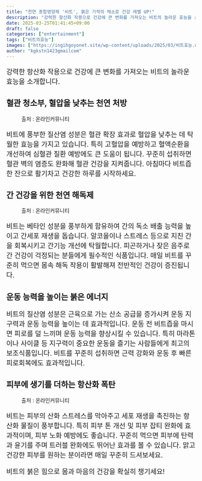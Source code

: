```yaml
---
title: "천연 종합영양제 '비트', 붉은 기적의 채소로 건강 레벨 UP!"
description: "강력한 항산화 작용으로 건강에 큰 변화를 가져오는 비트의 놀라운 효능을 소개합니다."
date: 2025-03-25T01:41:45+09:00
draft: false
categories: ["entertainment"]
tags: ["비트의효능"]
images: ["https://ingihgoyonet.site/wp-content/uploads/2025/03/비트효능.webp", "https://ingihgoyonet.site/wp-content/uploads/2025/03/천연해독.webp", "https://ingihgoyonet.site/wp-content/uploads/2025/03/피부생기-2-1-683x1024.jpg"]
author: "kgkstn1423gmailcom"
---
```


<p style="font-size:18px">강력한 항산화 작용으로 건강에 큰 변화를 가져오는 비트의 놀라운 효능을 소개합니다.</p> <h2 >혈관 청소부, 혈압을 낮추는 천연 처방</h2> <figure ><img src="https://ingihgoyonet.site/wp-content/uploads/2025/03/비트효능.webp" alt="" style="aspect-ratio:16/9;object-fit:cover"/><figcaption >출처 : 온라인커뮤니티</figcaption></figure> <p style="font-size:18px">비트에 풍부한 질산염 성분은 혈관 확장 효과로 혈압을 낮추는 데 탁월한 효능을 가지고 있습니다. 특히 고혈압을 예방하고 혈액순환을 개선하여 심혈관 질환 예방에도 큰 도움이 됩니다. 꾸준히 섭취하면 혈관 벽의 염증도 완화해 혈관 건강을 지켜줍니다. 아침마다 비트즙 한 잔으로 활기차고 건강한 하루를 시작하세요.</p> <h2 >간 건강을 위한 천연 해독제</h2> <figure ><img src="https://ingihgoyonet.site/wp-content/uploads/2025/03/천연해독.webp" alt="" style="aspect-ratio:16/9;object-fit:cover"/><figcaption >출처 : 온라인커뮤니티</figcaption></figure> <p style="font-size:18px">비트는 베타인 성분을 풍부하게 함유하여 간의 독소 배출 능력을 높이고 간세포 재생을 돕습니다. 알코올이나 스트레스 등으로 지친 간을 회복시키고 간기능 개선에 탁월합니다. 피곤하거나 잦은 음주로 간 건강이 걱정되는 분들에게 필수적인 식품입니다. 매일 비트를 꾸준히 먹으면 몸속 해독 작용이 활발해져 전반적인 건강이 증진됩니다.</p> <h2 >운동 능력을 높이는 붉은 에너지</h2> <p style="font-size:18px">비트의 질산염 성분은 근육으로 가는 산소 공급을 증가시켜 운동 지구력과 운동 능력을 높이는 데 효과적입니다. 운동 전 비트즙을 마시면 피로를 덜 느끼며 운동 능력을 향상시킬 수 있습니다. 특히 마라톤이나 사이클 등 지구력이 중요한 운동을 즐기는 사람들에게 최고의 보조식품입니다. 비트를 꾸준히 섭취하면 근력 강화와 운동 후 빠른 피로회복에도 효과적입니다.</p> <h2 >피부에 생기를 더하는 항산화 폭탄</h2> <figure ><img src="https://ingihgoyonet.site/wp-content/uploads/2025/03/피부생기-2-1-683x1024.jpg" alt="" style="aspect-ratio:16/9;object-fit:cover"/><figcaption >출처 : 온라인커뮤니티</figcaption></figure> <p style="font-size:18px">비트는 피부의 산화 스트레스를 막아주고 세포 재생을 촉진하는 항산화 물질이 풍부합니다. 특히 피부 톤 개선 및 피부 잡티 완화에 효과적이며, 피부 노화 예방에도 좋습니다. 꾸준히 먹으면 피부에 탄력과 윤기를 주며 트러블 완화에도 뛰어난 효과를 볼 수 있습니다. 맑고 건강한 피부를 원하는 분이라면 매일 꾸준히 드셔보세요.</p> <p style="font-size:18px">비트의 붉은 힘으로 몸과 마음의 건강을 확실히 챙기세요!</p>
